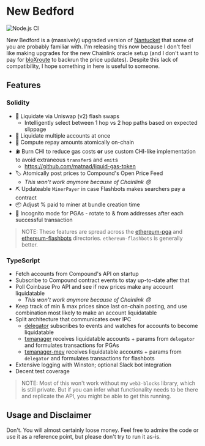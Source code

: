 # New Bedford

![Node.js CI](https://github.com/haydenshively/new-bedford/workflows/Node.js%20CI/badge.svg)

New Bedford is a (massively) upgraded version of [Nantucket](https://github.com/haydenshively/Nantucket)
that some of you are probably familiar with. I'm releasing this now because I don't feel like making upgrades
for the new Chainlink oracle setup (and I don't want to pay for [bloXroute](https://bloxroute.com/) to backrun
the price updates). Despite this lack of compatibility, I hope something in here is useful to someone.

## Features

### Solidity

- 🦄 Liquidate via Uniswap (v2) flash swaps
  - Intelligently select between 1 hop vs 2 hop paths based on expected slippage
- 🔢 Liquidate multiple accounts at once
- 🧮 Compute repay amounts atomically on-chain
- ⛽️ Burn CHI to reduce gas costs **or** use custom CHI-like implementation to avoid
extraneous `transfer`s and `emit`s
  - https://github.com/matnad/liquid-gas-token
- 🏷 Atomically post prices to Compound's Open Price Feed
  - _This won't work anymore because of Chainlink 😞_
- ⛏ Updateable `MinerPayer` in case Flashbots makes searchers pay a contract
- 📦 Adjust % paid to miner at bundle creation time
- 🥸 Incognito mode for PGAs - rotate to & from addresses after each successful transaction

> NOTE: These features are spread across the [ethereum-pga](./ethereum-pga) and [ethereum-flashbots](./ethereum-flashbots)
> directories. `ethereum-flashbots` is generally better.

### TypeScript

- Fetch accounts from Compound's API on startup
- Subscribe to Compound contract events to stay up-to-date after that
- Poll Coinbase Pro API and see if new prices make any account liquidatable
  - _This won't work anymore because of Chainlink 😞_
- Keep track of min & max prices since last on-chain posting, and use combination most likely to make an account liquidatable
- Split architecture that communicates over IPC
  - [delegator](./services/delegator) subscribes to events and watches for accounts to become liquidatable
  - [txmanager](./services/txmanager) receives liquidatable accounts + params from `delegator` and formulates transactions for PGAs
  - [txmanager-mev](./services/txmanager-mev) receives liquidatable accounts + params from `delegator` and formulates transactions for flashbots
- Extensive logging with Winston; optional Slack bot integration
- Decent test coverage

> NOTE: Most of this won't work without my `web3-blocks` library, which is still private. But if you can infer
> what functionality needs to be there and replicate the API, you might be able to get this running.

## Usage and Disclaimer

Don't. You will almost certainly loose money. Feel free to admire the code or use it as
a reference point, but please don't try to run it as-is.
